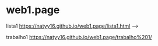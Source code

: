 # web1.page
lista1 https://natyy16.github.io/web1.page/lista1.html -->

trabalho1 https://natyy16.github.io/web1.page/trabalho%201/
